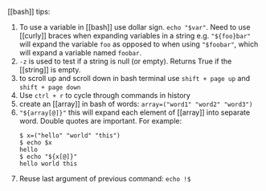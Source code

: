 [[bash]] tips:

1. To use a variable in [[bash]] use dollar sign. `echo "$var"`. Need to use [[curly]] braces when expanding variables in a string e.g. `"${foo}bar"` will expand the variable `foo` as opposed to when using `"$foobar"`, which will expand a variable named `foobar`.
2. `-z` is used to test if a string is null (or empty). Returns True if the [[string]] is empty.
3. to scroll up and scroll down in bash terminal use `shift + page up` and `shift + page down`
4. Use `ctrl + r` to cycle through commands in history
5. create an [[array]] in bash of words: `array=("word1" "word2" "word3")`
6. `"${array[@]}"` this will expand each element of [[array]] into separate word. Double quotes are important. For example:
   ```
   $ x=("hello" "world" "this")
   $ echo $x
   hello
   $ echo "${x[@]}"
   hello world this
   ```
7. Reuse last argument of previous command: `echo !$` 